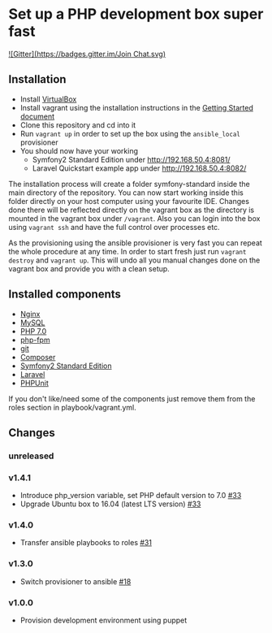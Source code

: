 Set up a PHP development box super fast
=======================================
[![Gitter](https://badges.gitter.im/Join Chat.svg)](https://gitter.im/dirkaholic/vagrant-php-dev-box?utm_source=badge&utm_medium=badge&utm_campaign=pr-badge&utm_content=badge)

Installation
------------

* Install [VirtualBox](https://www.virtualbox.org/)
* Install vagrant using the installation instructions in the [Getting Started document](https://www.vagrantup.com/docs/getting-started/)
* Clone this repository and cd into it
* Run ```vagrant up``` in order to set up the box using the ```ansible_local``` provisioner
* You should now have your working 
    * Symfony2 Standard Edition under http://192.168.50.4:8081/
    * Laravel Quickstart example app under http://192.168.50.4:8082/

The installation process will create a folder symfony-standard inside 
the main directory of the repository. You can now start working inside 
this folder directly on your host computer using your favourite IDE. 
Changes done there will be reflected directly on the vagrant box as the 
directory is mounted in the vagrant box under ```/vagrant```. Also you 
can login into the box using ```vagrant ssh``` and have the full control 
over processes etc.

As the provisioning using the ansible provisioner is very fast you can 
repeat the whole procedure at any time. In order to start fresh just run
```vagrant destroy``` and ```vagrant up```. This will undo all you manual 
changes done on the vagrant box and provide you with a clean setup.

Installed components
--------------------

* [Nginx](http://nginx.org)
* [MySQL](http://dev.mysql.com/downloads/mysql/)
* [PHP 7.0](http://www.php.net/)
* [php-fpm](http://php-fpm.org)
* [git](http://git-scm.com/)
* [Composer](https://getcomposer.org/)
* [Symfony2 Standard Edition](https://github.com/symfony/symfony-standard)
* [Laravel](https://laravel.com/)
* [PHPUnit](https://phpunit.de/)

If you don't like/need some of the components just remove them from the roles section in playbook/vagrant.yml.

Changes
-------

### unreleased
### v1.4.1

* Introduce php_version variable, set PHP default version to 7.0 [#33](https://github.com/dirkaholic/vagrant-php-dev-box/pull/33)
* Upgrade Ubuntu box to 16.04 (latest LTS version) [#33](https://github.com/dirkaholic/vagrant-php-dev-box/pull/33)

### v1.4.0

* Transfer ansible playbooks to roles [#31](https://github.com/dirkaholic/vagrant-php-dev-box/pull/31)

### v1.3.0

* Switch provisioner to ansible [#18](https://github.com/dirkaholic/vagrant-php-dev-box/pull/18)

### v1.0.0

* Provision development environment using puppet
